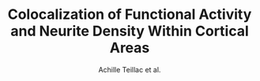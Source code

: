 ---
cat: gaia
subcat: architecture
bestof: false
author: Achille Teillac et al.
title: Colocalization of Functional Activity and Neurite Density Within Cortical Areas
year: 2016
type: inproceedings
url: https -//link.springer.com/chapter/10.1007/978-3-319-54130-3_15
doi: 10.1007/978-3-319-54130-3_15
booktitle: Computational Diffusion MRI
---